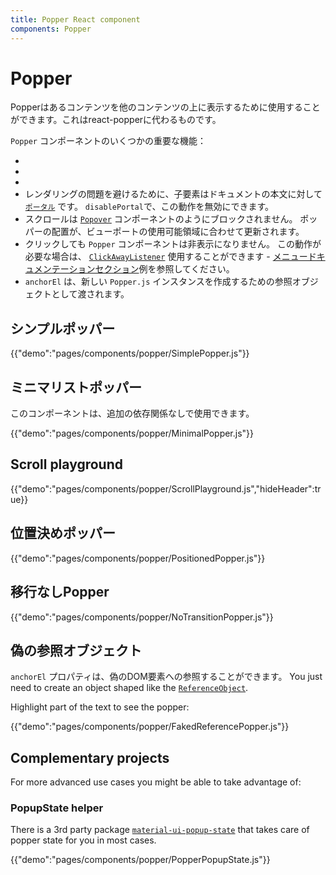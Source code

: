 ```yaml
---
title: Popper React component
components: Popper
---
```


# Popper

<p class="description">Popperはあるコンテンツを他のコンテンツの上に表示するために使用することができます。これはreact-popperに代わるものです。</p>

`Popper` コンポーネントのいくつかの重要な機能：

- 
- 
- 
- レンダリングの問題を避けるために、子要素はドキュメントの本文に対して [`ポータル`](/components/portal/) です。 `disablePortal`で、この動作を無効にできます。
- スクロールは [`Popover`](/components/popover/) コンポーネントのようにブロックされません。 ポッパーの配置が、ビューポートの使用可能領域に合わせて更新されます。
- クリックしても `Popper` コンポーネントは非表示になりません。 この動作が必要な場合は、 [`ClickAwayListener`](/components/click-away-listener/) 使用することができます - [メニュードキュメンテーションセクション](/components/menus/#menulist-composition)例を参照してください。
- `anchorEl` は、新しい `Popper.js` インスタンスを作成するための参照オブジェクトとして渡されます。

## シンプルポッパー

{{"demo":"pages/components/popper/SimplePopper.js"}}

## ミニマリストポッパー

このコンポーネントは、追加の依存関係なしで使用できます。

{{"demo":"pages/components/popper/MinimalPopper.js"}}

## Scroll playground

{{"demo":"pages/components/popper/ScrollPlayground.js","hideHeader":true}}

## 位置決めポッパー

{{"demo":"pages/components/popper/PositionedPopper.js"}}

## 移行なしPopper

{{"demo":"pages/components/popper/NoTransitionPopper.js"}}

## 偽の参照オブジェクト

`anchorEl` プロパティは、偽のDOM要素への参照することができます。 You just need to create an object shaped like the [`ReferenceObject`](https://github.com/FezVrasta/popper.js/blob/0642ce0ddeffe3c7c033a412d4d60ce7ec8193c3/packages/popper/index.d.ts#L118-L123).

Highlight part of the text to see the popper:

{{"demo":"pages/components/popper/FakedReferencePopper.js"}}

## Complementary projects

For more advanced use cases you might be able to take advantage of:

### PopupState helper

There is a 3rd party package [`material-ui-popup-state`](https://github.com/jcoreio/material-ui-popup-state) that takes care of popper state for you in most cases.

{{"demo":"pages/components/popper/PopperPopupState.js"}}